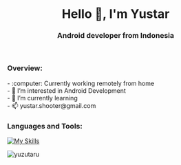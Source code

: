 <h1 align="center">Hello 👋, I'm Yustar</h1>
<h3 align="center">Android developer from Indonesia</h3>
<br>

<h3 align="left">Overview:</h3>
<!--- - 👋 Hi, I’m @yuzutaru --->
- :computer: Currently working remotely from home <br>
- 👀 I’m interested in Android Development <br>
- 🌱 I’m currently learning <br>
<!--- - 💞️ I’m looking to collaborate on ... --->
- 📫 yustar.shooter@gmail.com  

<!---
yuzutaru/yuzutaru is a ✨ special ✨ repository because its `README.md` (this file) appears on your GitHub profile.
You can click the Preview link to take a look at your changes.
--->
<br>

<h3 align="left">Languages and Tools:</h3>

[![My Skills](https://skillicons.dev/icons?i=java,kotlin,idea,git,github,gitlab,gradle&theme=dark)](https://skillicons.dev)

<!---
<p><img align="left" src="https://github-readme-stats.vercel.app/api/top-langs?username=yuzutaru&show_icons=true&locale=en&layout=compact&theme=dark" alt="yuzutaru" /></p>

<p>&nbsp;<img align="center" src="https://github-readme-stats.vercel.app/api?username=yuzutaru&show_icons=true&locale=en&theme=dark" alt="yuzutaru" /></p>
--->

<p><img align="center" src="https://github-readme-streak-stats.herokuapp.com/?user=yuzutaru&theme=dark" alt="yuzutaru" /></p>
